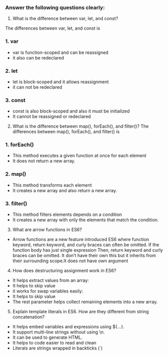 
###  Answer the following questions clearly:

1. What is the difference between var, let, and const?

The differences between var, let, and const is
### 1. var
- var is function-scoped and can be reassigned
- it also can be redeclared

### 2. let
- let is block-scoped and it allows reassignment
- it can not be redeclared

### 3. const
- const is also block-scoped and also it must be initialized 
- It cannot be reassigned or redeclared



2. What is the difference between map(), forEach(), and filter()?
The differences between map(), forEach(), and filter() is
### 1. forEach()
- This method executes a given function at once for each element
- It does not return a new array.


### 2. map()
- This method transforms each element
- It creates a new array and also return a new array.


### 3. filter()
- This method filters elements depends on a condition
- It creates a new array with only the elements that match the condition.



3. What are arrow functions in ES6?
- Arrow functions are a new feature introduced ES6 where function keyword, return keyword, and curly braces can often be omitted. If the function body has just single expression Then, return keyword and curly braces can be omitted. It don’t have their own this but it inherits from their surrounding scope.It does not have own argument

4. How does destructuring assignment work in ES6?
- It helps extract values from an array:
- It helps to skip value
- it works for swap variables easily:
- It helps to skip value
- The rest parameter helps collect remaining elements into a new array.


5.  Explain template literals in ES6. How are they different from string concatenation?

- It helps embed variables and expressions using ${...}.
- It support multi-line strings without using \n.
- It can be used to generate HTML.
- It helps to code easier to read and clean
- Literals are strings wrapped in backticks (`)
